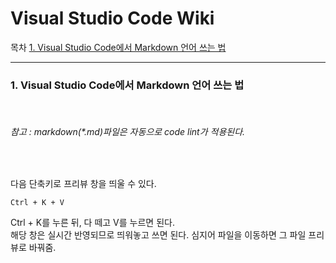Visual Studio Code Wiki
=============

목차
[1. Visual Studio Code에서 Markdown 언어 쓰는 법](#1-visual-studio-code에서-markdown-언어-쓰는-법)

* * *
### 1. Visual Studio Code에서 Markdown 언어 쓰는 법
<br>
<h6>참고 : markdown(*.md)파일은 자동으로 code lint가 적용된다.</h6>
<br>


다음 단축키로 프리뷰 창을 띄울 수 있다.

>
    Ctrl + K + V   
Ctrl + K를 누른 뒤, 다 떼고 V를 누르면 된다.   
해당 창은 실시간 반영되므로 띄워놓고 쓰면 된다. 심지어 파일을 이동하면 그 파일 프리뷰로 바꿔줌.